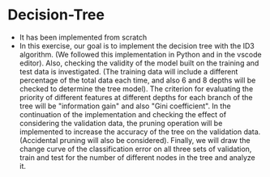 # Decision-Tree  
* It has been implemented from scratch
* In this exercise, our goal is to implement the decision tree with the ID3 algorithm. (We followed this implementation in Python and in the vscode editor). Also, checking the validity of the model built on the training and test data is investigated. (The training data will include a different percentage of the total data each time, and also 6 and 8 depths will be checked to determine the tree model). The criterion for evaluating the priority of different features at different depths for each branch of the tree will be "information gain" and also "Gini coefficient". In the continuation of the implementation and checking the effect of considering the validation data, the pruning operation will be implemented to increase the accuracy of the tree on the validation data. (Accidental pruning will also be considered). Finally, we will draw the change curve of the classification error on all three sets of validation, train and test for the number of different nodes in the tree and analyze it. 
